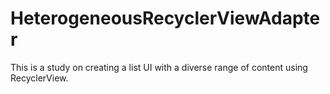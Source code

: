 # HeterogeneousRecyclerViewAdapter

This is a study on creating a list UI with a diverse range of content using RecyclerView.
